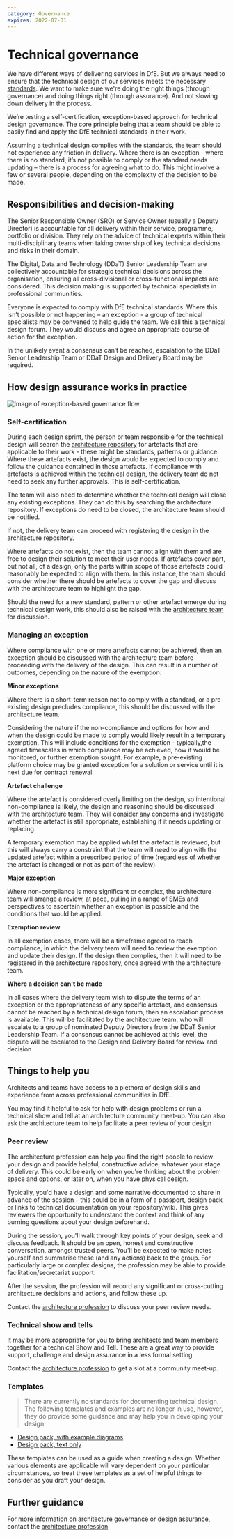 ```yaml
---
category: Governance
expires: 2022-07-01
---
```



# Technical governance

We have different ways of delivering services in DfE. But we always need to ensure that the technical design of our services meets the necessary [standards](../../standards/architecture-standards). We want to make sure we're doing the right things (through governance) and doing things right (through assurance). And not slowing down delivery in the process.

We’re testing a self-certification, exception-based approach for technical design governance. The core principle being that a team should be able to easily find and apply the DfE technical standards in their work. 

Assuming a technical design complies with the standards, the team should not experience any friction in delivery. Where there is an exception - where there is no standard, it’s not possible to comply or the standard needs updating – there is a process for agreeing what to do. This might involve a few or several people, depending on the complexity of the decision to be made.

## Responsibilities and decision-making

The Senior Responsible Owner (SRO) or Service Owner (usually a Deputy Director) is accountable for all delivery within their service, programme, portfolio or division. They rely on the advice of technical experts within their multi-disciplinary teams when taking ownership of key technical decisions and risks in their domain.

The Digital, Data and Technology (DDaT) Senior Leadership Team are collectively accountable for strategic technical decisions across the organisation, ensuring all cross-divisional or cross-functional impacts are considered. This decision making is supported by technical specialists in professional communities.

Everyone is expected to comply with DfE technical standards. Where this isn’t possible or not happening – an exception - a group of technical specialists may be convened to help guide the team. We call this a technical design forum. They would discuss and agree an appropriate course of action for the exception.

In the unlikely event a consensus can’t be reached, escalation to the DDaT Senior Leadership Team or DDaT Design and Delivery Board may be required.


## How design assurance works in practice

![Image of exception-based governance flow](../../images/exception-based-governance.png)

### Self-certification

During each design sprint, the person or team responsible for the technical design will search the [architecture repository](https://educationgovuk.sharepoint.com/sites/gp/artefacts/Forms/AllItems.aspx) for artefacts that are applicable to their work - these might be standards, patterns or guidance. Where these artefacts exist, the design would be expected to comply and follow the guidance contained in those artefacts. If compliance with artefacts is achieved within the technical design, the delivery team do not need to seek any further approvals. This is self-certification.

The team will also need to determine whether the technical design will close any existing exceptions. They can do this by searching the architecture repository. If exceptions do need to be closed, the architecture team should be notified.

If not, the delivery team can proceed with registering the design in the architecture repository.

Where artefacts do not exist, then the team cannot align with them and are free to design their solution to meet their user needs. If artefacts cover part, but not all, of a design, only the parts within scope of those artefacts could reasonably be expected to align with them. In this instance, the team should consider whether there should be artefacts to cover the gap and discuss with the architecture team to highlight the gap.

Should the need for a new standard, pattern or other artefact emerge during technical design work, this should also be raised with the [architecture team](mailto:architecture.profession@education.gov.uk)  for discussion.

### Managing an exception

Where compliance with one or more artefacts cannot be achieved, then an exception should be discussed with the architecture team before proceeding with the delivery of the design.
This can result in a number of outcomes, depending on the nature of the exemption:

**Minor exceptions**

Where there is a short-term reason not to comply with a standard, or a pre-existing design precludes compliance, this should be discussed with the architecture team.

Considering the nature if the non-compliance and options for how and when the design could be made to comply would likely result in a temporary exemption. This will include conditions for the exemption - typically,the agreed timescales in which compliance may be achieved, how it would be monitored, or further exemption sought. For example, a pre-existing platform choice may be granted exception for a solution or service until it is next due for contract renewal.

**Artefact challenge**

Where the artefact is considered overly limiting on the design, so intentional non-compliance is likely, the design and reasoning should be discussed with the architecture team. They will consider any concerns and investigate whether the artefact is still appropriate, establishing if it needs updating or replacing. 

A temporary exemption may be applied whilst the artefact is reviewed, but this will always carry a constraint that the team will need to align with the updated artefact within a prescribed period of time (regardless of whether the artefact is changed or not as part of the review).

**Major exception**

Where non-compliance is more significant or complex, the architecture team will arrange a review, at pace, pulling in a range of SMEs and perspectives to ascertain whether an exception is possible and the conditions that would be applied.

**Exemption review**

In all exemption cases, there will be a timeframe agreed to reach compliance, in which the delivery team will need to review the exemption and update their design. If the design then complies, then it will need to be registered in the architecture repository, once agreed with the architecture team. 

**Where a decision can't be made**

In all cases where the delivery team wish to dispute the terms of an exception or the appropriateness of any specific artefact, and consensus cannot be reached by a technical design forum, then an escalation process is available. 
This will be facilitated by the architecture team, who will escalate to a group of nominated Deputy Directors from the DDaT Senior Leadership Team. 
If a consensus cannot be achieved at this level, the dispute will be escalated to the Design and Delivery Board for review and decision

## Things to help you

Architects and teams have access to a plethora of design skills and experience from across professional communities in DfE. 

You may find it helpful to ask for help with design problems or run a technical show and tell at an architecture community meet-up. You can also ask the architecture team to help facilitate a peer review of your design

### Peer review

The architecture profession can help you find the right people to review your design and provide helpful, constructive advice, whatever your stage of delivery. This could be early on when you're thinking about the problem space and options, or later on, when you have physical design.

Typically, you'd have a design and some narrative documented to share in advance of the session - this could be in a form of a passport, design pack or links to technical documentation on your repository/wiki. This gives reviewers the opportunity to understand the context and think of any burning questions about your design beforehand.

During the session, you'll walk through key points of your design, seek and discuss feedback. It should be an open, honest and constructive conversation, amongst trusted peers. You'll be expected to make notes yourself and summarise these (and any actions) back to the group. For particularly large or complex designs, the profession may be able to provide facilitation/secretariat support.

After the session, the profession will record any significant or cross-cutting architecture decisions and actions, and follow these up.

Contact the [architecture profession](mailto:architecture.profession@education.gov.uk) to discuss your peer review needs.

### Technical show and tells

It may be more appropriate for you to bring architects and team members together for a technical Show and Tell. These are a great way to provide support, challenge and design assurance in a less formal setting.

Contact the [architecture profession](mailto:architecture.profession@education.gov.uk) to get a slot at a community meet-up.

### Templates

> There are currently no standards for documenting technical design. The following templates and examples are no longer in use, however, they do provide some guidance and may help you in developing your design

- [Design pack, with example diagrams](../documents/design-pack.docx)
- [Design pack, text only](../documents/design-pack-just-text.docx)

These templates can be used as a guide when creating a design. Whether various elements are applicable will vary dependent on your particular circumstances, so treat these templates as a set of helpful things to consider as you draft your design.

## Further guidance

For more information on architecture governance or design assurance, contact the [architecture profession](mailto:architecture.profession@education.gov.uk)
